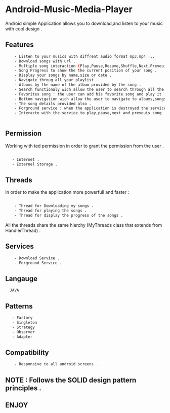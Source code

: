 # Android-Music-Media-Player
Android simple Application allows you to download,and listen to your music with cool design .

## Features

```bash
    - Listen to your musics with diffrent audio format mp3,mp4 ...
    - Download songs with url .
    - Multiple song interaction (Play,Pause,Resume,Shuffle,Next,Prevouis,Seek to position) .
    - Song Progress to show the the current position of your song .
    - Display your songs by name,size or date .
    - Navigate throug all your playlist .
    - Albums by the name of the album provided by the song .
    - Search functionaly wich allow the user to search through all the songs. 
    - Favorites song : the user can add his favorite song and play it .
    - Bottom navigation wich allow the user to navigate to albums,songs,favorites songs and the search ui .
    - The song details provided also .
    - Forground service : when the application is destroyed the service starts .
    - Interacte with the service to play,pause,next and prevouis song .
   
```

## Permission

Working with ted permission in order to grant the permission from the user .

```bash

   - Internet .
   - Externel Storage .

```

## Threads 

In order to make the application more powerfull and faster :

```bash

    - Thread for Downloading my songs .
    - Thread for playing the songs .
    - Thread for display the progress of the songs .
```

All the threads share the same hierchy (MyThreads class that extends from HandlerThread) .
## Services 
```bash
    - Download Service .
    - Forground Service .
```
## Langauge 
```bash
  JAVA
``` 
## Patterns

```bash
   - Factory
   - Singleton
   - Strategy 
   - Observer 
   - Adapter
```

## Compatibility 
```bash
    - Responsive to all android screens .
```
## NOTE : Follows the SOLID design pattern principles .


## ENJOY

